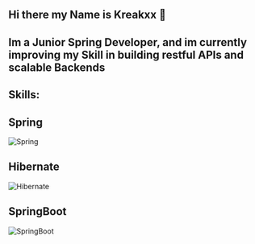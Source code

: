 ## Hi there my Name is Kreakxx 👋

## Im a Junior Spring Developer, and im currently improving my Skill in building restful APIs and scalable Backends 

## Skills:


## Spring
![Spring](https://upload.wikimedia.org/wikipedia/commons/4/44/Spring_Framework_Logo_2018.svg)

## Hibernate
![Hibernate]([https://upload.wikimedia.org/wikipedia/commons/thumb/4/41/Hibernate_logo.svg/250px-Hibernate_logo.svg.png](https://camo.githubusercontent.com/f0616c5edda54792705cadd9f622bb98c78dcb6af5abb1a3fb180831e1b0038a/68747470733a2f2f696d672e736869656c64732e696f2f62616467652f737072696e672d626c61636b3f7374796c653d666c61742d737175617265266c6f676f3d737072696e67))

## SpringBoot
![SpringBoot](https://camo.githubusercontent.com/8501a2f198187c08c50fe04da1fc53220ea7dae5c99991feff65409efb4560f4/68747470733a2f2f696d672e736869656c64732e696f2f62616467652f637373332d626c61636b3f7374796c653d666c61742d737175617265266c6f676f3d63737333266c6f676f436f6c6f723d313537324236)





